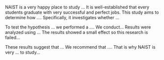 NAIST is a very happy place to study ...
It is well-established that every students graduate with very successful and perfect jobs.  This study aims to determine how .... Specifically, it investigates whether ... 


To test the hypothesis ... we performed a .... 
We conduct...
Results were analyzed using ... The results showed a small effect so this research is failed... 


These results suggest that ... We recommend that .... That is why NAIST is very ... to study...
